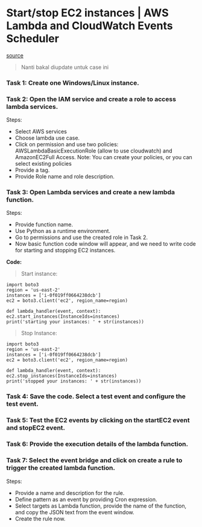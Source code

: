 # Start/stop EC2 instances | AWS Lambda and CloudWatch Events Scheduler

[source](https://youtu.be/kZOn46Us8WQ?si=Mzkl8EMW8YmSAyBc)

<blockquote>Nanti bakal diupdate untuk case ini</blockquote>

### Task 1: Create one Windows/Linux instance. 

### Task 2: Open the IAM service and create a role to access lambda services. 

Steps: 
- Select AWS services
- Choose lambda use case. 
- Click on permission and use two policies: AWSLambdaBasicExecutionRole (allow to use cloudwatch) and AmazonEC2Full Access. Note: You can create your policies, or you can select existing policies 
- Provide a tag. 
- Provide Role name and role description. 

### Task 3: Open Lambda services and create a new lambda function. 

Steps: 
- Provide function name. 
- Use Python as a runtime environment. 
- Go to permissions and use the created role in Task 2. 
- Now basic function code window will appear, and we need to write code for starting and stopping EC2 instances. 
 
**Code:**

> Start instance: 
```
import boto3 
region = 'us-east-2' 
instances = ['i-0f019ff0664238dcb'] 
ec2 = boto3.client('ec2', region_name=region) 

def lambda_handler(event, context): 
ec2.start_instances(InstanceIds=instances) 
print('starting your instances: ' + str(instances)) 
```
> Stop Instance: 
```
import boto3 
region = 'us-east-2' 
instances = ['i-0f019ff0664238dcb'] 
ec2 = boto3.client('ec2', region_name=region) 

def lambda_handler(event, context): 
ec2.stop_instances(InstanceIds=instances) 
print('stopped your instances: ' + str(instances)) 
```

### Task 4: Save the code. Select a test event and configure the test event. 

### Task 5: Test the EC2 events by clicking on the startEC2 event and stopEC2 event. 

### Task 6: Provide the execution details of the lambda function. 

### Task 7: Select the event bridge and click on create a rule to trigger the created lambda function. 

Steps: 
- Provide a name and description for the rule. 
- Define pattern as an event by providing Cron expression. 
- Select targets as Lambda function, provide the name of the function, and copy the JSON text from the event window. 
- Create the rule now.